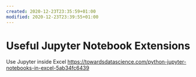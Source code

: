 ```yaml
---
created: 2020-12-23T23:35:59+01:00
modified: 2020-12-23T23:39:55+01:00
---
```


# Useful Jupyter Notebook Extensions

Use Jupyter inside Excel https://towardsdatascience.com/python-jupyter-notebooks-in-excel-5ab34fc6439